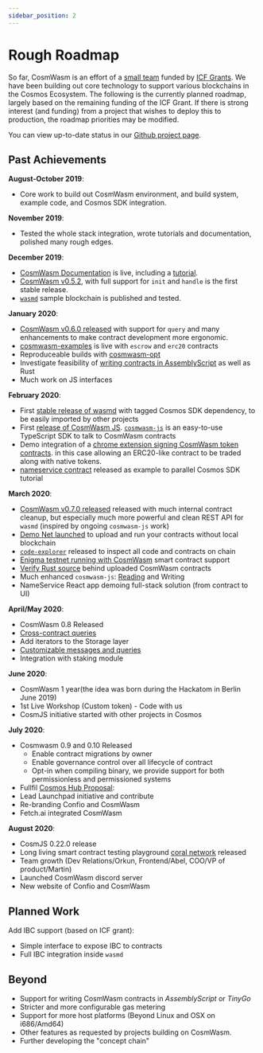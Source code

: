 ```yaml
---
sidebar_position: 2
---
```


# Rough Roadmap

So far, CosmWasm is an effort of a [small team](http://confio.tech) funded by [ICF Grants](https://interchain.io). We have been building out core technology to support various blockchains in the Cosmos Ecosystem. The following is the currently planned roadmap, largely based on the remaining funding of the ICF Grant. If there is strong interest (and funding) from a project that wishes to deploy this to production, the roadmap priorities may be modified.

You can view up-to-date status in our [Github project page](https://github.com/orgs/CosmWasm/projects/1).

## Past Achievements

**August-October 2019**:

* Core work to build out CosmWasm environment, and build system, example code, and Cosmos SDK integration.

**November 2019**:

* Tested the whole stack integration, wrote tutorials and documentation, polished many rough edges.

**December 2019**:

* [CosmWasm Documentation](https://www.cosmwasm.com) is live, including a [tutorial](/getting-started/intro).
* [CosmWasm v0.5.2](https://github.com/CosmWasm/cosmwasm/tree/v0.5.2), with full support for `init` and `handle` is the first stable release.
* [`wasmd`](https://github.com/CosmWasm/wasmd) sample blockchain is published and tested.

**January 2020**:

* [CosmWasm v0.6.0 released](https://medium.com/confio/announcing-wasmd-release-d865abf381b) with support for `query` and many enhancements to make contract development more ergonomic.
* [cosmwasm-examples](https://github.com/CosmWasm/cosmwasm-examples) is live with `escrow` and `erc20` contracts
* Reproduceable builds with [cosmwasm-opt](https://github.com/CosmWasm/cosmwasm-opt)
* Investigate feasibility of [writing contracts in AssemblyScript](https://github.com/CosmWasm/cosmwasm/pull/118) as well as Rust
* Much work on JS interfaces

**February 2020**:

* First [stable release of wasmd](https://medium.com/confio/announcing-wasmd-release-d865abf381b) with tagged Cosmos SDK dependency, to be easily imported by other projects
* First [release of CosmWasm JS](https://medium.com/confio/introduction-to-cosmwasm-js-548f58d9f6af). [`cosmwasm-js`](https://github.com/CosmWasm/cosmwasm-js) is an easy-to-use TypeScript SDK to talk to CosmWasm contracts
* Demo integration of a [chrome extension signing CosmWasm token contracts](https://medium.com/confio/adding-cosmwasm-to-the-neuma-multichain-wallet-ec657d893268). in this case allowing an ERC20-like contract to be traded along with native tokens.
* [nameservice contract](https://github.com/CosmWasm/cosmwasm-examples/tree/master/nameservice) released as example to parallel Cosmos SDK tutorial

**March 2020**:

* [CosmWasm v0.7.0 released](https://medium.com/confio/cosmwasm-0-7-released-6db5a037f943) released with much internal contract cleanup, but especially much more powerful and clean REST API for `wasmd` (inspired by ongoing `cosmwasm-js` work)
* [Demo Net launched](https://medium.com/confio/cosmwasm-demo-net-launched-4c604674f3e0) to upload and run your contracts without local blockchain
* [`code-explorer`](https://github.com/CosmWasm/code-explorer) released to inspect all code and contracts on chain
* [Enigma testnet running with CosmWasm](https://forum.enigma.co/t/testnet-is-live-with-smart-contracts/1386) smart contract support
* [Verify Rust source](https://medium.com/confio/dont-trust-cosmwasm-verify-db1caac2d335) behind uploaded CosmWasm contracts
* Much enhanced `cosmwasm-js`: [Reading](https://medium.com/confio/cosmwasmclient-part-1-reading-e0313472a158) and Writing
* NameService React app demoing full-stack solution (from contract to UI)

**April/May 2020**:

* CosmWasm 0.8 Released
* [Cross-contract queries](/architecture/composition.md)
* Add iterators to the Storage layer
* [Customizable messages and queries](https://github.com/CosmWasm/wasmd/blob/v0.8.0/INTEGRATION.md#adding-custom-hooks)
* Integration with staking module

**June 2020**:

* CosmWasm 1 year(the idea was born during the Hackatom in Berlin June 2019)
* 1st Live Workshop (Custom token) - Code with us
* CosmJS initiative started with other projects in Cosmos

**July 2020**:

* Cosmwasm 0.9 and 0.10 Released
  * Enable contract migrations by owner
  * Enable governance control over all lifecycle of contract
  * Opt-in when compiling binary, we provide support for both permissionless and permissioned systems
* Fullfil [Cosmos Hub Proposal](https://hubble.figment.network/cosmos/chains/cosmoshub-3/governance/proposals/25):
* Lead Launchpad initiative and contribute
* Re-branding Confio and CosmWasm
* Fetch.ai integrated CosmWasm

**August 2020**:

* CosmJS 0.22.0 release
* Long living smart contract testing playground [coral network](https://github.com/CosmWasm/testnets/tree/master/coral) released
* Team growth (Dev Relations/Orkun, Frontend/Abel, COO/VP of product/Martin)
* Launched CosmWasm discord server
* New website of Confio and CosmWasm

## Planned Work

Add IBC support (based on ICF grant):

* Simple interface to expose IBC to contracts
* Full IBC integration inside `wasmd`

## Beyond

* Support for writing CosmWasm contracts in *AssemblyScript* or *TinyGo*
* Stricter and more configurable gas metering
* Support for more host platforms (Beyond Linux and OSX on i686/Amd64)
* Other features as requested by projects building on CosmWasm.
* Further developing the "concept chain"

